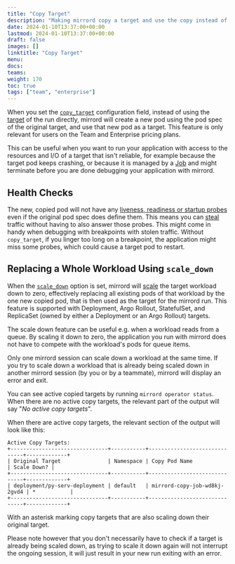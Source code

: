 ```yaml
---
title: "Copy Target"
description: "Making mirrord copy a target and use the copy instead of the original"
date: 2024-01-10T13:37:00+00:00
lastmod: 2024-01-10T13:37:00+00:00
draft: false
images: []
linktitle: "Copy Target"
menu:
docs:
teams:
weight: 170
toc: true
tags: ["team", "enterprise"]
---
```


When you set the [`copy_target`](/reference/configuration/#feature-copy_target) configuration field, instead of
using the [target](/reference/targets/) of the run directly, mirrord will create a new pod
using the pod spec of the original target, and use that new pod as a target.
<Info>This feature is only relevant for users on the Team and Enterprise pricing plans.</Info>

This can be useful when you want to run your application with access to the resources and I/O of a target that isn't
reliable, for example because the target pod keeps crashing, or because it is managed by a
[Job](https://kubernetes.io/docs/concepts/workloads/controllers/job/) and might terminate before you are done debugging
your application with mirrord.

## Health Checks

The new, copied pod will not have any
[liveness, readiness or startup probes](https://kubernetes.io/docs/tasks/configure-pod-container/configure-liveness-readiness-startup-probes/)
even if the original pod spec does define them.
This means you can [steal](/reference/configuration/#feature-network-incoming-mode) traffic without having to
also answer those probes. This might come in handy when debugging with breakpoints with stolen traffic. Without
`copy_target`, if you linger too long on a breakpoint, the application might miss some probes, which could cause a
target pod to restart.

## Replacing a Whole Workload Using `scale_down`

When the [`scale_down`](/reference/configuration/#feature-copy_target-scale_down) option is set, mirrord will
[scale](https://kubernetes.io/docs/concepts/workloads/controllers/deployment/#scaling-a-deployment) the target
workload down to zero, effectively replacing all existing pods of that workload by the one new copied pod, that
is then used as the target for the mirrord run. This feature is supported with Deployment, Argo Rollout, StatefulSet,
and ReplicaSet (owned by either a Deployment or an Argo Rollout) targets.

The scale down feature can be useful e.g. when a workload reads from a queue. By scaling it down to zero, the application you run
with mirrord does not have to compete with the workload's pods for queue items.

Only one mirrord session can scale down a workload at the same time. If you try to scale down a workload that is already
being scaled down in another mirrord session (by you or by a teammate), mirrord will display an error and exit.

You can see active copied targets by running `mirrord operator status`.
When there are no active copy targets, the relevant part of the output will say "_No active copy targets_".

When there are active copy targets, the relevant section of the output will look like this:

```
Active Copy Targets:
+-------------------------------+-----------+------------------------------+-------------+
| Original Target               | Namespace | Copy Pod Name                | Scale Down? |
+-------------------------------+-----------+------------------------------+-------------+
| deployment/py-serv-deployment | default   | mirrord-copy-job-wd8kj-2gvd4 | *           |
+-------------------------------+-----------+------------------------------+-------------+
```

With an asterisk marking copy targets that are also scaling down their original target.

Please note however that you don't necessarily have to check if a target is already being scaled down, as trying to
scale it down again will not interrupt the ongoing session, it will just result in your new run exiting with an error.
